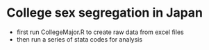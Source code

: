 # College sex segregation in Japan
- first run CollegeMajor.R to create raw data from excel files
- then run a series of stata codes for analysis